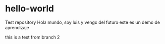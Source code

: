 # hello-world
Test repository
Hola mundo, soy luis y vengo del futuro 
este es un demo de aprendizaje 

this is a test from branch 2
